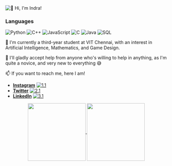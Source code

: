 <img src="./intro.gif" alt="👋 Hi, I'm Indra!"/>

<br>

### Languages

![Python](https://img.shields.io/badge/-Python-000?&logo=Python)
![C++](https://img.shields.io/badge/-C++-000?&logo=c%2b%2b&logoColor=00599C)
![JavaScript](https://img.shields.io/badge/-JavaScript-000?&logo=JavaScript)
![C](https://img.shields.io/badge/-C-000?&logo=C)
![Java](https://img.shields.io/badge/-Java-000?&logo=Java&logoColor=007396)
![SQL](https://img.shields.io/badge/-SQL-000?&logo=MySQL)

🌱 I'm currently a third-year student at VIT Chennai, with an interest in Artificial Intelligence, Mathematics, and Game Design.

🤔 I'll gladly accept help from anyone who's willing to help in anything, as I'm quite a novice, and very new to everything 😅

📫 If you want to reach me, here I am!

-   [**Instagram**](https://www.instagram.com/sci.fi.sloth/ "My Instagram profile :)") [![1.1]][1]
-   [**Twitter**](https://twitter.com/sci_fi_sloth "My Twitter profile :)") [![2.1]][2]
-   [**LinkedIn**](https://www.linkedin.com/in/indra-sigicharla/ "My LinkedIn profile :)") [![3.1]][3]

[1.1]: https://img.icons8.com/small/32/000000/instagram-new.png
[2.1]: https://img.icons8.com/ios/32/000000/twitter.png
[3.1]: https://img.icons8.com/small/32/000000/linkedin.png
[1]: https://www.instagram.com/sci.fi.sloth/ "My Instagram profile :)"
[2]: https://twitter.com/sci_fi_sloth "My Twitter profile :)"
[3]: https://www.linkedin.com/in/indra-sigicharla/ "My LinkedIn profile :)"

<p align="center">
<a href="https://github.com/IndraSigicharla">
  <img align="center" height="180px" src="https://github-readme-stats-anuraghazra1.vercel.app/api?username=IndraSigicharla&layout=compact&show_icons=true&theme=tokyonight&line_height=27"
</a>
<a href="https://github.com/IndraSigicharla">
  <img align="center" height="180px" src="https://github-readme-stats.vercel.app/api/top-langs/?username=IndraSigicharla&hide=css,ejs&layout=compact&&show_icons=true&theme=tokyonight&line_height=27"
</a>
</p>
